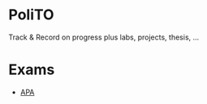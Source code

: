 # PoliTO
Track &amp; Record on progress plus labs, projects, thesis, ...

# Exams

* [APA](./exams/algorithms/SYLLABUS.md)
